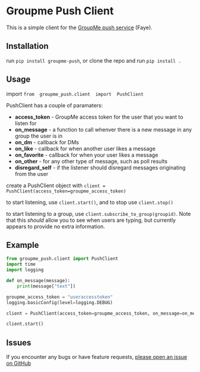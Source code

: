 
# Groupme Push Client

This is a simple client for the [GroupMe push service](https://dev.groupme.com/tutorials/push) (Faye).

## Installation
run `pip install groupme-push`, or clone the repo and run `pip install .`

## Usage
import `from  groupme_push.client  import  PushClient`

PushClient has a couple of paramaters:
- **access_token** - GroupMe access token for the user that you want to listen for
- **on_message** -  a function to call whenver there is a new message in any group the user is in
- **on_dm** - callback for DMs 
- **on_like** - callback for when another user likes a message
- **on_favorite** - callback for when your user likes a message
- **on_other** - for any other type of message, such as poll results
- **disregard_self** - if the listener should disregard messages originating from the user

create a PushClient object with 
`client = PushClient(access_token=groupme_access_token)`

to start listening, use `client.start()`, and to stop use `client.stop()`

to start listening to a group, use `client.subscribe_to_group(groupid)`. Note that this *should* allow you to see when users are typing, but currently appears to provide no extra information.
## Example
```python
from groupme_push.client import PushClient
import time
import logging

def on_message(message):
	print(message["text"])

groupme_access_token = "useraccesstoken"
logging.basicConfig(level=logging.DEBUG)

client = PushClient(access_token=groupme_access_token, on_message=on_message)

client.start()
```
## Issues
If you encounter any bugs or have feature requests, [please open an issue on GitHub](https://github.com/cuuush/groupme-push/issues)
